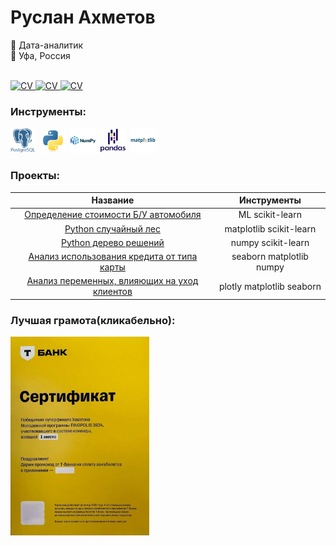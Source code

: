 # Руслан Ахметов
:briefcase: Дата-аналитик \
:round_pushpin: Уфа, Россия
<br/><br/>
<div id="badges">
  <a href="https://docs.google.com/document/d/1jRqryGSLUPGMrdiqgPg48yA6Jk5b-y1u8TJZnDVbmgE/edit?usp=sharing">
    <img src="https://img.shields.io/badge/CV-red?style=for-the-badge&logo=readdotcv&logoColor=white" alt="CV"/>
  </a>
  <a href="https://t.me/ecolla9">
    <img src="https://img.shields.io/badge/Tg-white?style=for-the-badge&logo=telegram&logoColor=blue" alt="CV"/>
  </a>
  <a href="https://www.kaggle.com/ecolla999">
    <img src="https://img.shields.io/badge/Kaggle-blue?style=for-the-badge&logo=kaggle&logoColor=white" alt="CV"/>
  </a>
</div>

###  Инструменты:
<div>
  <img src="https://github.com/devicons/devicon/blob/master/icons/postgresql/postgresql-plain-wordmark.svg" title="PostgreSQL" alt="PostgreSQL" width="40" height="40"/>&nbsp;
  <img src="https://github.com/devicons/devicon/blob/master/icons/python/python-original.svg" title="Python" alt="Python" width="40" height="40"/>&nbsp;
  <img src="https://github.com/devicons/devicon/blob/master/icons/numpy/numpy-original-wordmark.svg" title="NumPy" alt="NumPy" width="40" height="40"/>&nbsp;
  <img src="https://github.com/devicons/devicon/blob/master/icons/pandas/pandas-original-wordmark.svg" title="Pandas" alt="Pandas" width="40" height="40"/>&nbsp;
  <img src="https://github.com/devicons/devicon/blob/master/icons/matplotlib/matplotlib-original-wordmark.svg" title="Matplotlib" **alt="Matplotlib" width="40" height="40"/>
</div>

###  Проекты:
| Название | Инструменты |
| :--------: | :-------: |
|[Определение стоимости Б/У автомобиля](https://github.com/9ecolla/Data-analyst/blob/main/Python/Ed_task_ML_%20linear_regression%20.ipynb) | ML scikit-learn | Лучший проект |
|[Python случайный лес](https://github.com/9ecolla/Data-analyst/blob/main/Python/Ed_task_random_forest.ipynb) | matplotlib  scikit-learn|
|[Python дерево решений](https://github.com/9ecolla/Data-analyst/blob/main/Python/Ed_task_trees_cross_validation.ipynb) | numpy scikit-learn|
|[Анализ использования кредита от типа карты](https://github.com/9ecolla/Data-analyst/blob/main/Python/Education_task.ipynb) | seaborn matplotlib numpy |
|[Анализ переменных, влияющих на уход клиентов](https://github.com/9ecolla/Data-analyst/blob/main/Python/T-Bank_task.ipynb) | plotly matplotlib seaborn |


### Лучшая грамота(кликабельно):
<img src="https://github.com/9ecolla/Data-analyst/blob/main/Certificates/2024_SuperFinal_Hackaton_T-Bank.jpg" alt="Т-Банк" width="222" height="318">
